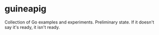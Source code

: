 guineapig
=========

Collection of Go examples and experiments. Preliminary state.
If it doesn't say it's ready, it isn't ready.

